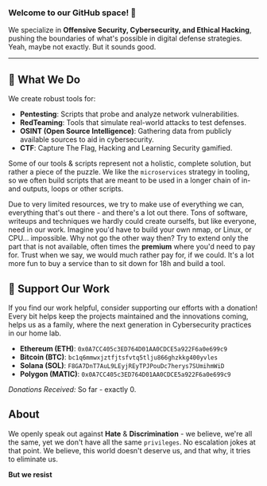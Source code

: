 ### Welcome to our GitHub space! 🚀

We specialize in **Offensive Security, Cybersecurity, and Ethical Hacking**, pushing the boundaries of what's possible in digital defense strategies. Yeah, maybe not exactly. But it sounds good. 

---

## 🧠 What We Do

We create robust tools for:
- **Pentesting**: Scripts that probe and analyze network vulnerabilities.
- **RedTeaming**: Tools that simulate real-world attacks to test defenses.
- **OSINT (Open Source Intelligence)**: Gathering data from publicly available sources to aid in cybersecurity.
- **CTF**: Capture The Flag, Hacking and Learning Security gamified.

Some of our tools & scripts represent not a holistic, complete solution, but rather a piece of the puzzle. We like the `microservices` strategy in tooling, so we often build scripts that are meant to be used in a longer chain of in- and outputs, loops or other scripts. 

Due to very limited resources, we try to make use of everything we can, everything that's out there - and there's a lot out there. Tons of software, writeups and techniques we hardly could create ourselfs, but like everyone, need in our work. Imagine you'd have to build your own nmap, or Linux, or CPU... impossible. Why not go the other way then? Try to extend only the part that is not available, often times the **premium** where you'd need to pay for. Trust when we say, we would much rather pay for, if we could. It's a lot more fun to buy a service than to sit down for 18h and build a tool.  

## 💖 Support Our Work

If you find our work helpful, consider supporting our efforts with a donation! Every bit helps keep the projects maintained and the innovations coming, helps us as a family, where the next generation in Cybersecurity practices in our home lab. 

- **Ethereum (ETH)**: `0x0A7CC405c3ED764D01AA0CDCE5a922F6a0e699c9`
- **Bitcoin (BTC)**: `bc1q6mmwxjztfjtsfvtq5tlju866ghzkkg400yvles`
- **Solana (SOL)**: `F8GA7DnT7AuL9LEyjREyTPJPouDc7herys7SUmihmWiD`
- **Polygon (MATIC)**: `0x0A7CC405c3ED764D01AA0CDCE5a922F6a0e699c9`

*Donations Received:* So far - exactly 0. 

## About
    
We openly speak out against **Hate** & **Discrimination** - we believe, we're all the same, yet we don't have all the same `privileges`. No escalation jokes at that point. We believe, this world doesn't deserve us, and that why, it tries to eliminate us. 

**But we resist**


